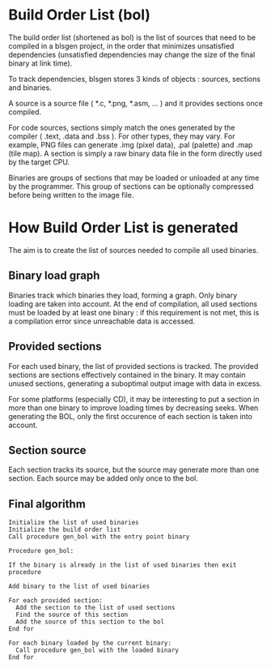 Build Order List (bol)
======================

The build order list (shortened as bol) is the list of sources that need to be compiled in a blsgen project, in the order that minimizes unsatisfied dependencies (unsatisfied dependencies may change the size of the final binary at link time).

To track dependencies, blsgen stores 3 kinds of objects : sources, sections and binaries.

A source is a source file ( *.c, *.png, *.asm, ... ) and it provides sections once compiled.

For code sources, sections simply match the ones generated by the compiler ( .text, .data and .bss ). For other types, they may vary. For example, PNG files can generate .img (pixel data), .pal (palette) and .map (tile map). A section is simply a raw binary data file in the form directly used by the target CPU.

Binaries are groups of sections that may be loaded or unloaded at any time by the programmer. This group of sections can be optionally compressed before being written to the image file.


How Build Order List is generated
=================================

The aim is to create the list of sources needed to compile all used binaries.


Binary load graph
-----------------

Binaries track which binaries they load, forming a graph. Only binary loading are taken into account. At the end of compilation, all used sections must be loaded by at least one binary : if this requirement is not met, this is a compilation error since unreachable data is accessed.


Provided sections
-----------------

For each used binary, the list of provided sections is tracked. The provided sections are sections effectively contained in the binary. It may contain unused sections, generating a suboptimal output image with data in excess.

For some platforms (especially CD), it may be interesting to put a section in more than one binary to improve loading times by decreasing seeks. When generating the BOL, only the first occurence of each section is taken into account.


Section source
--------------

Each section tracks its source, but the source may generate more than one section. Each source may be added only once to the bol.


Final algorithm
---------------

```
Initialize the list of used binaries
Initialize the build order list
Call procedure gen_bol with the entry point binary

Procedure gen_bol:

If the binary is already in the list of used binaries then exit procedure

Add binary to the list of used binaries

For each provided section:
  Add the section to the list of used sections
  Find the source of this section
  Add the source of this section to the bol
End for

For each binary loaded by the current binary:
  Call procedure gen_bol with the loaded binary
End for
```
